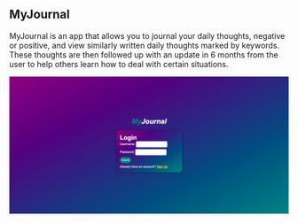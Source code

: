 ## MyJournal

MyJournal is an app that allows you to journal your daily thoughts, negative or positive, and view similarly written daily thoughts marked by keywords. 
These thoughts are then followed up with an update in 6 months from the user to help others learn how to deal with certain situations.

![Screenshot of login page.](login.png)
